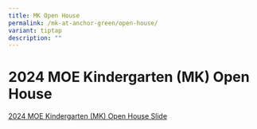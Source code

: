 ```yaml
---
title: MK Open House
permalink: /mk-at-anchor-green/open-house/
variant: tiptap
description: ""
---
```

<h1><strong>2024 MOE Kindergarten (MK) Open House</strong></h1>
<p></p>
<p><a href="/files/MK/MKOH_2024.pdf" rel="noopener noreferrer nofollow" target="_blank">2024 MOE Kindergarten (MK) Open House Slide</a>
</p>